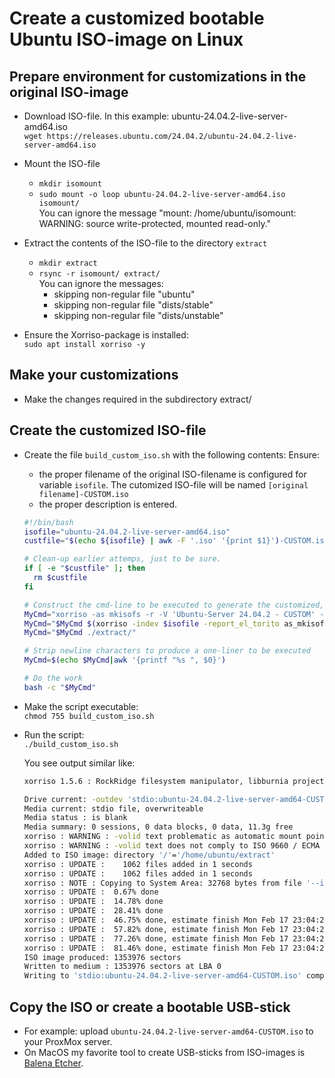# Create a customized bootable Ubuntu ISO-image on Linux

## Prepare environment for customizations in the original ISO-image
* Download ISO-file. In this example: ubuntu-24.04.2-live-server-amd64.iso<br>
  `wget https://releases.ubuntu.com/24.04.2/ubuntu-24.04.2-live-server-amd64.iso`

* Mount the ISO-file<br>
  - `mkdir isomount`
  - `sudo mount -o loop ubuntu-24.04.2-live-server-amd64.iso isomount/`<br>
      You can ignore the message "mount: /home/ubuntu/isomount: WARNING: source write-protected, mounted read-only."

* Extract the contents of the ISO-file to the directory `extract`<br>
  - `mkdir extract`
  - `rsync -r isomount/ extract/`<br>
     You can ignore the messages:<br>
     - skipping non-regular file "ubuntu"
     - skipping non-regular file "dists/stable"
     - skipping non-regular file "dists/unstable"

* Ensure the Xorriso-package is installed:<br>
  `sudo apt install xorriso -y`

## Make your customizations
* Make the changes required in the subdirectory extract/

## Create the customized ISO-file

* Create the file `build_custom_iso.sh` with the following contents:
  Ensure:

  *  the proper filename of the original ISO-filename is configured for variable `isofile`. The cutomized ISO-file will be named `[original filename]-CUSTOM.iso`
  *  the proper description is entered.

  ```bash
  #!/bin/bash
  isofile="ubuntu-24.04.2-live-server-amd64.iso"
  custfile="$(echo ${isofile} | awk -F '.iso' '{print $1}')-CUSTOM.iso"
  
  # Clean-up earlier attemps, just to be sure.
  if [ -e "$custfile" ]; then
    rm $custfile
  fi
  
  # Construct the cmd-line to be executed to generate the customized, bootable ISO-file
  MyCmd="xorriso -as mkisofs -r -V 'Ubuntu-Server 24.04.2 - CUSTOM' -o $custfile"
  MyCmd="$MyCmd $(xorriso -indev $isofile -report_el_torito as_mkisofs 2>/dev/null | grep -v "\-V")"
  MyCmd="$MyCmd ./extract/"
  
  # Strip newline characters to produce a one-liner to be executed 
  MyCmd=$(echo $MyCmd|awk '{printf "%s ", $0}')
  
  # Do the work
  bash -c "$MyCmd"
  ```

* Make the script executable:<br>
  `chmod 755 build_custom_iso.sh`

* Run the script:<br>
  `./build_custom_iso.sh`

  You see output similar like:<br>
  ```bash
  xorriso 1.5.6 : RockRidge filesystem manipulator, libburnia project.
  
  Drive current: -outdev 'stdio:ubuntu-24.04.2-live-server-amd64-CUSTOM.iso'
  Media current: stdio file, overwriteable
  Media status : is blank
  Media summary: 0 sessions, 0 data blocks, 0 data, 11.3g free
  xorriso : WARNING : -volid text problematic as automatic mount point name
  xorriso : WARNING : -volid text does not comply to ISO 9660 / ECMA 119 rules
  Added to ISO image: directory '/'='/home/ubuntu/extract'
  xorriso : UPDATE :    1062 files added in 1 seconds
  xorriso : UPDATE :    1062 files added in 1 seconds
  xorriso : NOTE : Copying to System Area: 32768 bytes from file '--interval:local_fs:0s-15s:zero_mbrpt,zero_gpt:ubuntu-24.04.2-live-server-amd64.iso'
  xorriso : UPDATE :  0.67% done
  xorriso : UPDATE :  14.78% done
  xorriso : UPDATE :  28.41% done
  xorriso : UPDATE :  46.75% done, estimate finish Mon Feb 17 23:04:21 2025
  xorriso : UPDATE :  57.82% done, estimate finish Mon Feb 17 23:04:21 2025
  xorriso : UPDATE :  77.26% done, estimate finish Mon Feb 17 23:04:21 2025
  xorriso : UPDATE :  81.46% done, estimate finish Mon Feb 17 23:04:22 2025
  ISO image produced: 1353976 sectors
  Written to medium : 1353976 sectors at LBA 0
  Writing to 'stdio:ubuntu-24.04.2-live-server-amd64-CUSTOM.iso' completed successfully.
  ```

## Copy the ISO or create a bootable USB-stick

* For example: upload `ubuntu-24.04.2-live-server-amd64-CUSTOM.iso` to your ProxMox server.
* On MacOS my favorite tool to create USB-sticks from ISO-images is [Balena Etcher](https://etcher.balena.io/).
